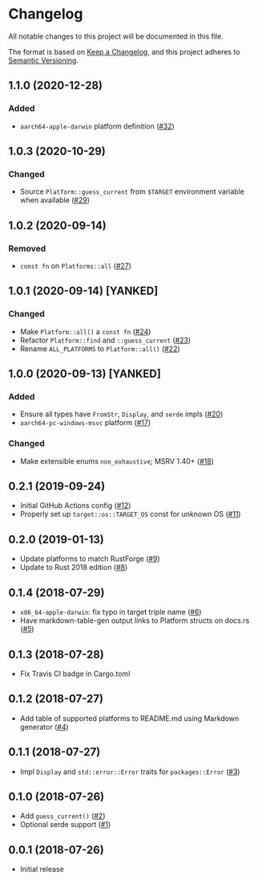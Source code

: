 # Changelog

All notable changes to this project will be documented in this file.

The format is based on [Keep a Changelog](https://keepachangelog.com/en/1.0.0/),
and this project adheres to [Semantic Versioning](https://semver.org/spec/v2.0.0.html).

## 1.1.0 (2020-12-28)
### Added
- `aarch64-apple-darwin` platform definition ([#32])

[#32]: https://github.com/RustSec/platforms-crate/pull/32

## 1.0.3 (2020-10-29)
### Changed
- Source `Platform::guess_current` from `$TARGET` environment variable when
  available ([#29])

[#29]: https://github.com/RustSec/platforms-crate/pull/29

## 1.0.2 (2020-09-14)
### Removed
- `const fn` on `Platforms::all` ([#27])

[#27]: https://github.com/RustSec/platforms-crate/pull/27

## 1.0.1 (2020-09-14) [YANKED]
### Changed
- Make `Platform::all()` a `const fn` ([#24])
- Refactor `Platform::find` and `::guess_current` ([#23])
- Rename `ALL_PLATFORMS` to `Platform::all()` ([#22])

[#24]: https://github.com/RustSec/platforms-crate/pull/24
[#23]: https://github.com/RustSec/platforms-crate/pull/23
[#22]: https://github.com/RustSec/platforms-crate/pull/22

## 1.0.0 (2020-09-13) [YANKED]
### Added
- Ensure all types have `FromStr`, `Display`, and `serde` impls ([#20])
- `aarch64-pc-windows-msvc` platform ([#17])

### Changed
- Make extensible enums `non_exhaustive`; MSRV 1.40+ ([#18])

[#20]: https://github.com/RustSec/platforms-crate/pull/20
[#18]: https://github.com/RustSec/platforms-crate/pull/18
[#17]: https://github.com/RustSec/platforms-crate/pull/17

## 0.2.1 (2019-09-24)

- Initial GitHub Actions config ([#12])
- Properly set up `target::os::TARGET_OS` const for unknown OS ([#11])

[#12]: https://github.com/RustSec/platforms-crate/pull/12
[#11]: https://github.com/RustSec/platforms-crate/pull/11

## 0.2.0 (2019-01-13)

- Update platforms to match RustForge ([#9])
- Update to Rust 2018 edition ([#8])

[#9]: https://github.com/RustSec/platforms-crate/pull/9
[#8]: https://github.com/RustSec/platforms-crate/pull/8

## 0.1.4 (2018-07-29)

- `x86_64-apple-darwin`: fix typo in target triple name ([#6])
- Have markdown-table-gen output links to Platform structs on docs.rs ([#5])

[#6]: https://github.com/RustSec/platforms-crate/pull/6
[#5]: https://github.com/RustSec/platforms-crate/pull/5

## 0.1.3 (2018-07-28)

- Fix Travis CI badge in Cargo.toml

## 0.1.2 (2018-07-27)

- Add table of supported platforms to README.md using Markdown generator ([#4])

[#4]: https://github.com/RustSec/platforms-crate/pull/4

## 0.1.1 (2018-07-27)

- Impl `Display` and `std::error::Error` traits for `packages::Error` ([#3])

[#3]: https://github.com/RustSec/platforms-crate/pull/3

## 0.1.0 (2018-07-26)

- Add `guess_current()` ([#2])
- Optional serde support ([#1])

[#2]: https://github.com/RustSec/platforms-crate/pull/2
[#1]: https://github.com/RustSec/platforms-crate/pull/1

## 0.0.1 (2018-07-26)

- Initial release
